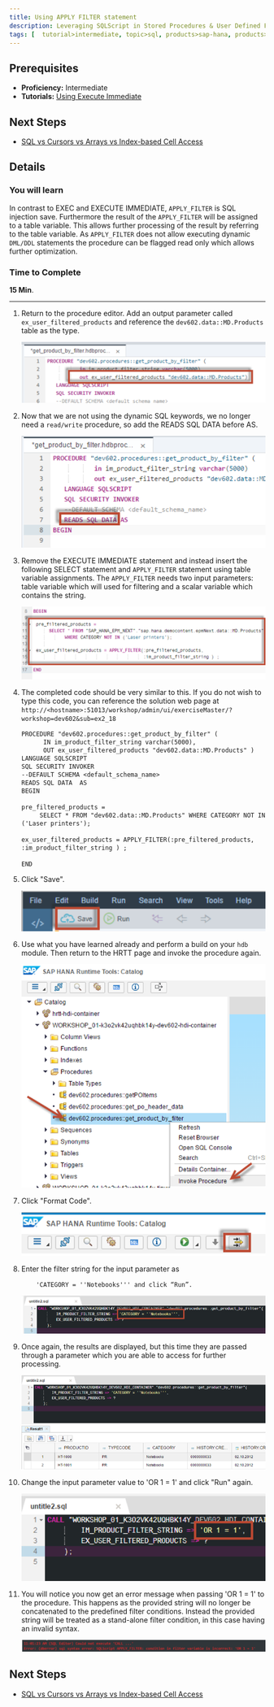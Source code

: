 ```yaml
---
title: Using APPLY FILTER statement 
description: Leveraging SQLScript in Stored Procedures & User Defined Functions
tags: [  tutorial>intermediate, topic>sql, products>sap-hana, products>sap-hana\,-express-edition ]
---
```

## Prerequisites  
 - **Proficiency:** Intermediate
 - **Tutorials:** [Using Execute Immediate](http://go.sap.com/developer/tutorials/xsa-sqlscript-execute.html)

## Next Steps
 - [SQL vs Cursors vs Arrays vs Index-based Cell Access](http://go.sap.com/developer/tutorials/xsa-sqlscript-sql-cursor.html)

## Details
### You will learn  
In contrast to EXEC and EXECUTE IMMEDIATE, `APPLY_FILTER` is SQL injection save. Furthermore the result of the `APPLY_FILTER` will be assigned to a table variable. This allows further processing of the result by referring to the table variable. As `APPLY_FILTER` does not allow executing dynamic `DML/DDL` statements the procedure can be flagged read only which allows further optimization.

### Time to Complete
**15 Min**.

---

1. Return to the procedure editor. Add an output parameter called `ex_user_filtered_products` and reference the `dev602.data::MD.Products` table as the type.

    ![procedure editor](1.png)

2. Now that we are not using the dynamic SQL keywords, we no longer need a `read/write` procedure, so add the READS SQL DATA before AS.

    ![READS SQL DATA](2.png)

3. Remove the EXECUTE IMMEDIATE statement and instead insert the following SELECT statement and `APPLY_FILTER` statement using table variable assignments. The `APPLY_FILTER` needs two input parameters: table variable which will used for filtering and a scalar variable which contains the string.

    ![modify statement](3.png)

4. The completed code should be very similar to this. If you do not wish to type this code, you can reference the solution web page at `http://<hostname>:51013/workshop/admin/ui/exerciseMaster/?workshop=dev602&sub=ex2_18` 

    ```
    PROCEDURE "dev602.procedures::get_product_by_filter" (
          IN im_product_filter_string varchar(5000), 
          OUT ex_user_filtered_products "dev602.data::MD.Products" )
   LANGUAGE SQLSCRIPT
   SQL SECURITY INVOKER
   --DEFAULT SCHEMA <default_schema_name>
   READS SQL DATA  AS
	BEGIN 

  	pre_filtered_products = 
         SELECT * FROM "dev602.data::MD.Products" WHERE CATEGORY NOT IN ('Laser printers');
       
	ex_user_filtered_products = APPLY_FILTER(:pre_filtered_products, :im_product_filter_string ) ;

	END
    ```
        
5. Click "Save".

    ![save](5.png)

6. Use what you have learned already and perform a build on your `hdb` module. Then return to the HRTT page and invoke the procedure again.

    ![HRTT](6.png)

7. Click "Format Code".

    ![format code](7.png)

8. Enter the filter string for the input parameter as 

    ```
    	'CATEGORY = ''Notebooks''' and click “Run”. 
	```
	
    ![filter string](8.png)

9. Once again, the results are displayed, but this time they are passed through a parameter which you are able to access for further processing.

    ![results](9.png)

10. Change the input parameter value to 'OR 1 = 1' and click "Run" again.

    ![input parameter](10.png)

11. You will notice you now get an error message when passing 'OR 1 = 1' to the procedure. This happens as the provided string will no longer be concatenated to the predefined filter conditions. Instead the provided string will be treated as a stand-alone filter condition, in this case having an invalid syntax.

    ![syntax](11.png)


## Next Steps
 - [SQL vs Cursors vs Arrays vs Index-based Cell Access](http://go.sap.com/developer/tutorials/xsa-sqlscript-sql-cursor.html)
